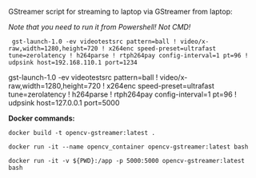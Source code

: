 GStreamer script for streaming to laptop via GStreamer from laptop:

*Note that you need to run it from Powershell! Not CMD!*

` gst-launch-1.0 -ev videotestsrc pattern=ball ! video/x-raw,width=1280,height=720 ! x264enc speed-preset=ultrafast tune=zerolatency ! h264parse ! rtph264pay config-interval=1 pt=96 ! udpsink host=192.168.110.1 port=1234`

gst-launch-1.0 -ev videotestsrc pattern=ball ! video/x-raw,width=1280,height=720 ! x264enc speed-preset=ultrafast tune=zerolatency ! h264parse ! rtph264pay config-interval=1 pt=96 ! udpsink host=127.0.0.1 port=5000


**Docker commands:**

`docker build -t opencv-gstreamer:latest .`


`docker run -it --name opencv_container opencv-gstreamer:latest bash`

`docker run -it -v ${PWD}:/app -p 5000:5000 opencv-gstreamer:latest bash`